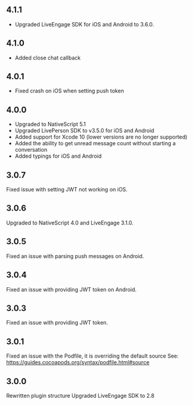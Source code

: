 ## 4.1.1
* Upgraded LiveEngage SDK for iOS and Android to 3.6.0.

## 4.1.0
* Added close chat callback

## 4.0.1
* Fixed crash on iOS when setting push token

## 4.0.0
* Upgraded to NativeScript 5.1
* Upgraded LivePerson SDK to v3.5.0 for iOS and Android
* Added support for Xcode 10 (lower versions are no longer supported)
* Added the ability to get unread message count without starting a conversation
* Added typings for iOS and Android

## 3.0.7
Fixed issue with setting JWT not working on iOS.

## 3.0.6
Upgraded to NativeScript 4.0 and LiveEngage 3.1.0.

## 3.0.5
Fixed an issue with parsing push messages on Android.

## 3.0.4
Fixed an issue with providing JWT token on Android.

## 3.0.3
Fixed an issue with providing JWT token.

## 3.0.1
Fixed an issue with the Podfile, it is overriding the default source
See: https://guides.cocoapods.org/syntax/podfile.html#source

## 3.0.0
Rewritten plugin structure
Upgraded LiveEngage SDK to 2.8